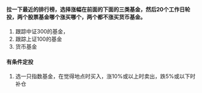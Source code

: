 #### 拉一下最近的排行榜，选择涨幅在前面的下面的三类基金，然后20个工作日轮投，两个股票基金哪个涨买哪个，两个都不涨买货币基金。
1. 跟踪中证300的基金，
2. 跟踪上证100的基金
3. 货币基金


#### 有条件定投
1. 选一只指数基金，在觉得地点时买入，涨10%或以上时卖出，跌5%或以下时补仓

